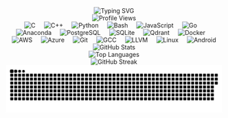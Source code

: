 <div align="center">
  <img src="https://readme-typing-svg.herokuapp.com?font=Fira+Code&size=30&duration=3000&pause=1000&color=00D4FF&center=true&vCenter=true&width=600&lines=Hey+!+I'm+Tushar;Welcome+to+my+profile+!" alt="Typing SVG" />
</div>

<div align="center">
  <img src="https://komarev.com/ghpvc/?username=vTusharr&color=blue&style=flat-square&label=Profile+Views" alt="Profile Views" />
</div>

<div align="center">
  <img src="https://cdn.jsdelivr.net/gh/devicons/devicon/icons/c/c-plain.svg" height="40" alt="C" />
  <img width="12" />
  <img src="https://cdn.jsdelivr.net/gh/devicons/devicon/icons/cplusplus/cplusplus-plain.svg" height="40" alt="C++" />
  <img width="12" />
  <img src="https://cdn.jsdelivr.net/gh/devicons/devicon/icons/python/python-plain.svg" height="40" alt="Python" />
  <img width="12" />
  <img src="https://cdn.jsdelivr.net/gh/devicons/devicon/icons/bash/bash-plain.svg" height="40" alt="Bash" />
  <img width="12" />
  <img src="https://cdn.jsdelivr.net/gh/devicons/devicon/icons/javascript/javascript-plain.svg" height="40" alt="JavaScript" />
  <img width="12" />
  <img src="https://cdn.jsdelivr.net/gh/devicons/devicon/icons/go/go-plain.svg" height="40" alt="Go" />
  <img width="12" />
  <img src="https://cdn.jsdelivr.net/gh/devicons/devicon/icons/anaconda/anaconda-original.svg" height="40" alt="Anaconda" />
  <img width="12" />  <img src="https://cdn.jsdelivr.net/gh/devicons/devicon/icons/postgresql/postgresql-plain.svg" height="40" alt="PostgreSQL" />
  <img width="12" />
  <img src="https://cdn.jsdelivr.net/gh/devicons/devicon/icons/sqlite/sqlite-original.svg" height="40" alt="SQLite" />
  <img width="12" />
  <img src="https://avatars.githubusercontent.com/u/73504361?s=200&v=4" height="40" alt="Qdrant" />
  <img width="12" />  <img src="https://cdn.jsdelivr.net/gh/devicons/devicon/icons/docker/docker-plain.svg" height="40" alt="Docker" />
  <img width="12" />
  <img src="https://cdn.jsdelivr.net/gh/devicons/devicon/icons/amazonwebservices/amazonwebservices-plain-wordmark.svg" height="40" alt="AWS" />
  <img width="12" />
  <img src="https://cdn.jsdelivr.net/gh/devicons/devicon/icons/azure/azure-original.svg" height="40" alt="Azure" />
  <img width="12" />
  <img src="https://cdn.jsdelivr.net/gh/devicons/devicon/icons/git/git-plain.svg" height="40" alt="Git" />
  <img width="12" />  <img src="https://cdn.jsdelivr.net/gh/devicons/devicon/icons/gcc/gcc-original.svg" height="40" alt="GCC" />
  <img width="12" />
  <img src="https://cdn.jsdelivr.net/gh/devicons/devicon/icons/llvm/llvm-original.svg" height="40" alt="LLVM" />
  <img width="12" />
  <img src="https://cdn.jsdelivr.net/gh/devicons/devicon/icons/linux/linux-original.svg" height="40" alt="Linux" />
  <img width="12" />
  <img src="https://cdn.jsdelivr.net/gh/devicons/devicon/icons/android/android-plain.svg" height="40" alt="Android" />
</div>

<div align="center">
  <img src="https://github-readme-stats.vercel.app/api?username=vTusharr&show_icons=true&theme=radical&hide_border=true&count_private=true&include_all_commits=true&hide_rank=true" alt="GitHub Stats" />
</div>

<div align="center">
  <img src="https://github-readme-stats.vercel.app/api/top-langs/?username=vTusharr&layout=compact&theme=radical&hide_border=true" alt="Top Languages" />
</div>

<div align="center">
  <img src="https://github-readme-streak-stats.herokuapp.com/?user=vTusharr&theme=radical&hide_border=true" alt="GitHub Streak" />
</div>

<div align="center">
  <img src="https://raw.githubusercontent.com/vTusharr/vTusharr/snake/snake.svg" alt="Snake Animation" />
</div>
